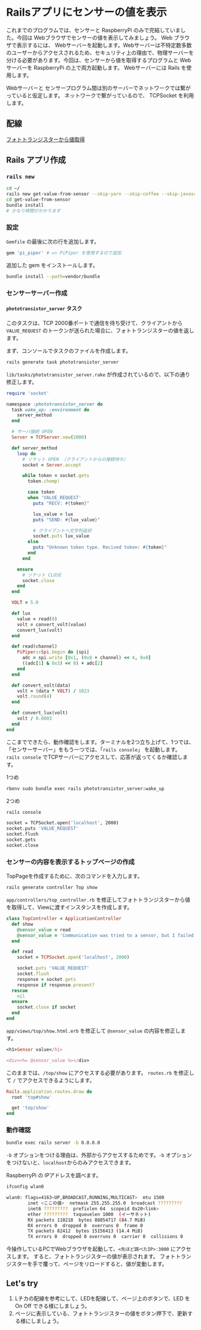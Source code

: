 # Railsアプリにセンサーの値を表示

これまでのプログラムでは、センサーと RaspberryPi のみで完結していました。今回は Webブラウザでセンサーの値を表示してみましょう。
Web ブラウザで表示するには、 Webサーバーを起動します。Webサーバーは不特定数多数のユーザーからアクセスされるため、セキュリティ上の理由で、物理サーバーを分ける必要があります。今回は、センサーから値を取得するプログラムと Webサーバーを RaspberryPi の上で両方起動します。
Webサーバーには Rails を使用します。

Webサーバーと センサープログラム間は別のサーバーでネットワークでは繋がっていると仮定します。
ネットワークで繋がっているので、 TCPSocket を利用します。

## 配線

[フォトトランジスターから値取得](フォトトランジスターから値取得.md)

## Rails アプリ作成

### `rails new`

```bash
cd ~/
rails new get-value-from-sensor --skip-yarn --skip-coffee --skip-javascript --skip-webpack-install
cd get-value-from-sensor
bundle install
# かなり時間がかかります
```

### 設定

`Gemfile` の最後に次の行を追加します。

```ruby
gem 'pi_piper' # => PiPiper を使用するので追加
```

追加した gem をインストールします。

```bash
bundle install --path=vendor/bundle
```

### センサーサーバー作成

#### `phototransistor_server` タスク

このタスクは、TCP 2000番ポートで通信を待ち受けて、クライアントから `VALUE_REQUEST` のトークンが送られた場合に、フォトトランジスターの値を返します。

まず、コンソールでタスクのファイルを作成します。

```bash
rails generate task phototransistor_server
```

`lib/tasks/phototransistor_server.rake` が作成されているので、以下の通り修正します。

```ruby
require 'socket'

namespace :phototransistor_server do
  task wake_up: :environment do
    server_method
  end

  # サーバ接続 OPEN
  Server = TCPServer.new(2000)

  def server_method
    loop do
      # ソケット OPEN （クライアントからの接続待ち）
      socket = Server.accept

      while token = socket.gets
        token.chomp!

        case token
        when 'VALUE_REQUEST'
          puts "RECV: #{token}"

          lux_value = lux
          puts "SEND: #{lux_value}"

          # クライアントへ文字列返却
          socket.puts lux_value
        else
          puts "Unknown token type. Recived token: #{token}"
        end
      end

    ensure
      # ソケット CLOSE
      socket.close
    end
  end

  VOLT = 5.0

  def lux
    value = read(0)
    volt = convert_volt(value)
    convert_lux(volt)
  end

  def read(channel)
    PiPiper::Spi.begin do |spi|
      adc = spi.write [0x1, (0x8 + channel) << 4, 0x0]
      ((adc[1] & 0x3) << 8) + adc[2]
    end
  end

  def convert_volt(data)
    volt = (data * VOLT) / 1023
    volt.round(4)
  end

  def convert_lux(volt)
    volt / 0.0003
  end
end
```

ここまでできたら、動作確認をします。ターミナルを2つ立ち上げて、1つでは、「センサーサーバー」をもう一つでは、「`rails console`」 を起動します。
`rails console` でTCPサーバーにアクセスして、応答が返ってくるか確認します。

1つめ

```bash
rbenv sudo bundle exec rails phototransistor_server:wake_up
```

2つめ

```bash
rails console

socket = TCPSocket.open('localhost', 2000)
socket.puts 'VALUE_REQUEST'
socket.flush
socket.gets
socket.close
```

### センサーの内容を表示するトップページの作成

TopPageを作成するために、次のコマンドを入力します。

```bash
rails generate controller Top show
```

`app/controllers/top_controller.rb` を修正してフォトトランジスターから値を取得して、Viewに渡すインスタンスを作成します。

```ruby
class TopController < ApplicationController
  def show
    @sensor_value = read
    @sensor_value = 'Communication was tried to a sensor, but I failed.' if @sensor_value.nil?
  end

  def read
    socket = TCPSocket.open('localhost', 2000)

    socket.puts 'VALUE_REQUEST'
    socket.flush
    response = socket.gets
    response if response.present?
  rescue
    nil
  ensure
    socket.close if socket
  end
end
```


`app/views/top/show.html.erb` を修正して `@sensor_value` の内容を修正します。

```ruby
<h1>Sensor value</h1>

<div><%= @sensor_value %></div>
```

このままでは、`/top/show` にアクセスする必要があります。 `routes.rb` を修正して `/` でアクセスできるようにします。

```ruby
Rails.application.routes.draw do
  root 'top#show'

  get 'top/show'
end
```

### 動作確認

```bash
bundle exec rails server -b 0.0.0.0
```

`-b` オプションをつける理由は、外部からアクセスするためです。`-b` オプションをつけないと、`localhost`からのみアクセスできます。

RaspberryPi の IPアドレスを調べます。

```bash
ifconfig wlan0

wlan0: flags=4163<UP,BROADCAST,RUNNING,MULTICAST>  mtu 1500
        inet <ここの値>  netmask 255.255.255.0  broadcast ?????????
        inet6 ?????????  prefixlen 64  scopeid 0x20<link>
        ether ?????????  txqueuelen 1000  (イーサネット)
        RX packets 110218  bytes 88854717 (84.7 MiB)
        RX errors 0  dropped 0  overruns 0  frame 0
        TX packets 82412  bytes 15156413 (14.4 MiB)
        TX errors 0  dropped 0 overruns 0  carrier 0  collisions 0
```

今操作しているPCでWebブラウザを起動して、`<先ほど調べたIP>:3000` にアクセスします。
すると、フォトトランジスターの値が表示されます。
フォトトランジスターを手で覆って、ページをリロードすると、値が変動します。

## Let's try

1. Lチカの配線を参考にして、LEDを配線して、ページ上のボタンで、LED を On Off できる様にしましょう。
2. ページに表示している、フォトトランジスターの値をボタン押下で、更新する様にしましょう。
